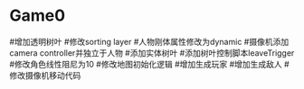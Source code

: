 # Game0

#增加透明树叶
#修改sorting layer
#人物刚体属性修改为dynamic
#摄像机添加camera controller并独立于人物
#添加实体树叶
#添加树叶控制脚本leaveTrigger
#修改角色线性阻尼为10
#修改地图初始化逻辑
#增加生成玩家
#增加生成敌人
#修改摄像机移动代码
